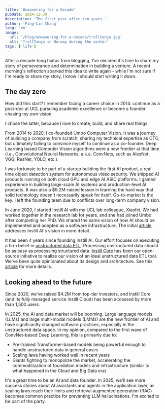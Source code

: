 ```yaml
---
title: 'Unwavering for a Decade'
pubDate: 2024-12-30
description: 'The first post after ten years.'
author: 'Ping-Lin Chang'
lang: 'en'
image:
  url: '/blog/unwavering-for-a-decade/trolltunga.jpg'
  alt: 'TrollTunga in Norway during the winter'
tags: ['life']
---
```


After a decade-long hiatus from blogging, I've decided it's time to share my story of perseverance and determination in building a venture. A recent
morning's reflection sparked this idea to write again - while I'm not sure if I'm ready to share my story, I know I should start writing it down.

## The day zero

How did this start? I remember facing a career choice in 2014: continue as a post-doc at UCL pursuing academic excellence or become a founder chasing
my own vision.

I chose the latter, because I love to create, build, and share real things.

From 2014 to 2020, I co-founded Umbo Computer Vision. It was a journey of building a company from scratch, sharing my technical expertise as CTO, but
ultimately failing to convince myself to continue as a co-founder. Deep Learning based Computer Vision algorithms were a new frontier at that time
(i.e., Convolutional Neural Networks, a.k.a. ConvNets, such as AlexNet, VGG, ResNet, YOLO, etc.).

I was fortunate to be part of a startup building the first AI product, a real-time object detection system for autonomous video security. We shipped
AI products running on both cloud GPU and edge AI ASIC platforms. I gained experience in building large-scale AI systems and production-level AI
products. It was also a $9.2M-raised lesson in learning the hard way that solid technology doesn't necessarily speak for itself. Go-to-market is the
key. I left the founding team due to conflicts over long-term company vision.

In June 2020, I started Instill AI with my UCL lab colleague, Xiaofei. We had worked together in the research lab for years, and she had joined Umbo
after completing her PhD. We shared the same vision of how AI should be implemented and adopted as a software infrastructure. The initial
[article](https://www.instill-ai.com/blog/why-instill-ai-exists) addresses Instill AI's vision in more detail.

It has been 4 years since founding Instill AI. Our effort focuses on executing a firm belief in
[unstructured data ETL](https://www.instill-ai.com/blog/missing-piece-in-modern-data-stack-unstructured-data-etl). Processing unstructured data should
be as easy as processing structured data. [Instill Core](https://github.com/instill-ai/instill-core) has been our open-source initiative to realize
our vision of an ideal unstructured data ETL tool. We've been quite opinionated about its design and architecture. See this
[article](https://www.instill.tech/blog/vdp-open-beta) for more details.

## Looking ahead to the future

Since 2020, we've raised $4.2M from top-tier investors, and Instill Core (and its fully managed service Instill Cloud) has been accessed by more than
1,500 users.

In 2025, the AI and data market will be booming. Large language models (LLMs) and large multi-modal models (LMMs) are the new frontier of AI and have
significantly changed software practices, especially in the unstructured data space. In my opinion, compared to the first wave of ConvNet-based Deep
Learning, this is primarily due to:

- Pre-trained Transformer-based models being powerful enough to handle unstructured data in general cases
- Scaling laws having worked well in recent years
- Giants fighting to monopolize the market, accelerating the commoditization of foundation models and infrastructure (similar to what happened in the
  Cloud and Big Data era)

It's a great time to be an AI and data founder. In 2025, we'll see more success stories about AI assistants and agents in the application layer, as
scaling laws reach their limits and retrieval augmented generation (RAG) becomes common practice for preventing LLM hallucinations. I'm excited to be
part of the party.
